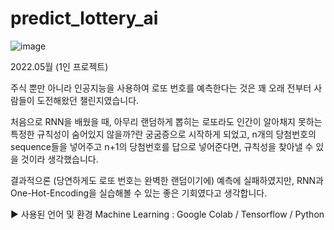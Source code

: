 # predict_lottery_ai

![image](https://user-images.githubusercontent.com/97097656/199012152-408aa81a-0903-4b36-9a53-0346493e2671.png)

2022.05월 (1인 프로젝트)

주식 뿐만 아니라 인공지능을 사용하여 로또 번호를 예측한다는 것은 꽤 오래 전부터 사람들이 도전해왔던 챌린지였습니다.  

처음으로 RNN을 배웠을 때, 아무리 랜덤하게 뽑히는 로또라도 인간이 알아채지 못하는 특정한 규칙성이 숨어있지 않을까?란 궁굼증으로 시작하게 되었고, n개의 당첨번호의 sequence들을 넣어주고 n+1의 당첨번호를 답으로 넣어준다면, 규칙성을 찾아낼 수 있을 것이라 생각했습니다. 


결과적으론 (당연하게도 로또 번호는 완벽한 랜덤이기에) 예측에 실패하였지만, RNN과 One-Hot-Encoding을 실습해볼 수 있는 좋은 기회였다고 생각합니다.


▶ 사용된 언어 및 환경
Machine Learning : Google Colab / Tensorflow / Python
